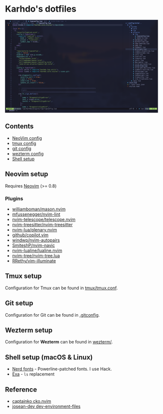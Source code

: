 # Karhdo's dotfiles

![nvim screenshot](./images/screenshot-neovim.png)

## Contents

- [NeoVim config](#neovim-setup)
- [tmux config](#tmux-setup)
- [git config](#git-setup)
- [wezterm config](#wezterm-setup)
- [Shell setup](#shell-setup)

## Neovim setup

Requires [Neovim](https://neovim.io/) (>= 0.8)

### Plugins

- [williamboman/mason.nvim](https://github.com/williamboman/mason.nvim)
- [mfussenegger/nvim-lint](https://github.com/mfussenegger/nvim-lint)
- [nvim-telescope/telescope.nvim](https://github.com/nvim-telescope/telescope.nvim)
- [nvim-treesitter/nvim-treesitter](https://github.com/nvim-treesitter/nvim-treesitter)
- [nvim-lua/plenary.nvim](https://github.com/nvim-lua/plenary.nvim)
- [github/copilot.vim](https://github.com/github/copilot.vim)
- [windwp/nvim-autopairs](https://github.com/windwp/nvim-autopairs)
- [SmiteshP/nvim-navic](https://github.com/SmiteshP/nvim-navic)
- [nvim-lualine/lualine.nvim](https://github.com/nvim-lualine/lualine.nvim)
- [nvim-tree/nvim-tree.lua](https://github.com/nvim-tree/nvim-tree.lua)
- [RRethy/vim-illuminate](https://github.com/RRethy/vim-illuminate)

## Tmux setup

Configuration for Tmux can be found in [tmux/tmux.conf](tmux/tmux.conf).

## Git setup

Configuration for Git can be found in [.gitconfig](.gitconfig).

## Wezterm setup

Configuration for **Wezterm** can be found in [wezterm/](wezterm/).

## Shell setup (macOS & Linux)

- [Nerd fonts](https://github.com/ryanoasis/nerd-fonts) - Powerline-patched fonts. I use Hack.
- [Exa](https://the.exa.website/) - `ls` replacement

## Reference

- [captainko cko.nvim](https://github.com/captainko/cko.nvim)
- [josean-dev dev-environment-files](https://github.com/josean-dev/dev-environment-files)
